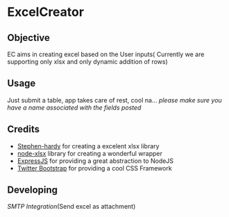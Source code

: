 # ExcelCreator

## Objective
EC aims in creating excel based on the User inputs( Currently we are supporting only xlsx and only dynamic addition of rows)


## Usage
Just submit a table, app takes care of rest, cool na... *please make sure you have a name associated with the fields posted*

## Credits
* [Stephen-hardy](https://github.com/stephen-hardy/ "Stephen-hardy") for creating a excelent xlsx library
* [node-xlsx](https://npmjs.org/package/node-xlsx/ "node-xlsx") library for creating a wonderful wrapper
* [ExpressJS](http://expressjs.com/ "ExpressJS") for providing a great abstraction to NodeJS
* [Twitter Bootstrap](http://getbootstrap.com/ "Twitter Bootstrap") for providing a cool CSS Framework



## Developing
*SMTP Integration*(Send excel as attachment)

 
